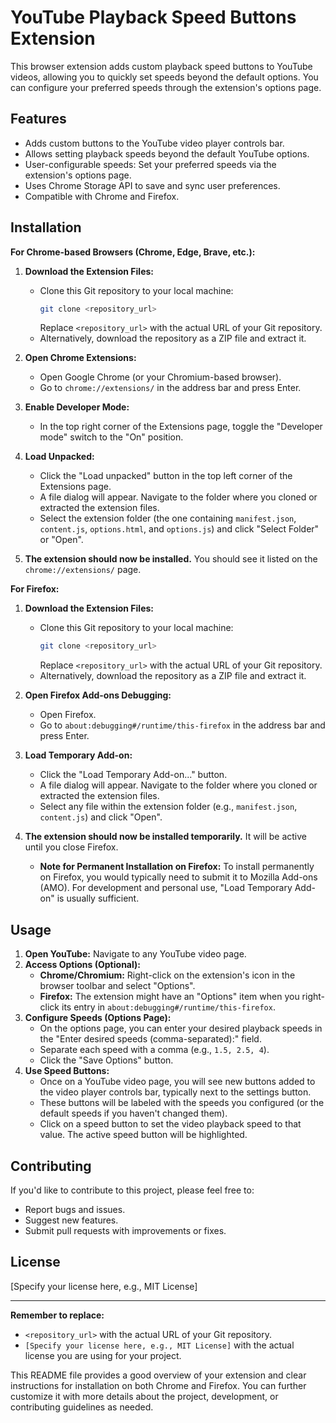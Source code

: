 # YouTube Playback Speed Buttons Extension

This browser extension adds custom playback speed buttons to YouTube videos, allowing you to quickly set speeds beyond the default options. You can configure your preferred speeds through the extension's options page.

## Features

* Adds custom buttons to the YouTube video player controls bar.
* Allows setting playback speeds beyond the default YouTube options.
* User-configurable speeds: Set your preferred speeds via the extension's options page.
* Uses Chrome Storage API to save and sync user preferences.
* Compatible with Chrome and Firefox.

## Installation

**For Chrome-based Browsers (Chrome, Edge, Brave, etc.):**

1.  **Download the Extension Files:**
    * Clone this Git repository to your local machine:
        ```bash
        git clone <repository_url>
        ```
        Replace `<repository_url>` with the actual URL of your Git repository.
    * Alternatively, download the repository as a ZIP file and extract it.

2.  **Open Chrome Extensions:**
    * Open Google Chrome (or your Chromium-based browser).
    * Go to `chrome://extensions/` in the address bar and press Enter.

3.  **Enable Developer Mode:**
    * In the top right corner of the Extensions page, toggle the "Developer mode" switch to the "On" position.

4.  **Load Unpacked:**
    * Click the "Load unpacked" button in the top left corner of the Extensions page.
    * A file dialog will appear. Navigate to the folder where you cloned or extracted the extension files.
    * Select the extension folder (the one containing `manifest.json`, `content.js`, `options.html`, and `options.js`) and click "Select Folder" or "Open".

5.  **The extension should now be installed.** You should see it listed on the `chrome://extensions/` page.

**For Firefox:**

1.  **Download the Extension Files:**
    * Clone this Git repository to your local machine:
        ```bash
        git clone <repository_url>
        ```
        Replace `<repository_url>` with the actual URL of your Git repository.
    * Alternatively, download the repository as a ZIP file and extract it.

2.  **Open Firefox Add-ons Debugging:**
    * Open Firefox.
    * Go to `about:debugging#/runtime/this-firefox` in the address bar and press Enter.

3.  **Load Temporary Add-on:**
    * Click the "Load Temporary Add-on..." button.
    * A file dialog will appear. Navigate to the folder where you cloned or extracted the extension files.
    * Select any file within the extension folder (e.g., `manifest.json`, `content.js`) and click "Open".

4.  **The extension should now be installed temporarily.** It will be active until you close Firefox.

    * **Note for Permanent Installation on Firefox:** To install permanently on Firefox, you would typically need to submit it to Mozilla Add-ons (AMO). For development and personal use, "Load Temporary Add-on" is usually sufficient.

## Usage

1.  **Open YouTube:** Navigate to any YouTube video page.
2.  **Access Options (Optional):**
    * **Chrome/Chromium:** Right-click on the extension's icon in the browser toolbar and select "Options".
    * **Firefox:** The extension might have an "Options" item when you right-click its entry in `about:debugging#/runtime/this-firefox`.
3.  **Configure Speeds (Options Page):**
    * On the options page, you can enter your desired playback speeds in the "Enter desired speeds (comma-separated):" field.
    * Separate each speed with a comma (e.g., `1.5, 2.5, 4`).
    * Click the "Save Options" button.
4.  **Use Speed Buttons:**
    * Once on a YouTube video page, you will see new buttons added to the video player controls bar, typically next to the settings button.
    * These buttons will be labeled with the speeds you configured (or the default speeds if you haven't changed them).
    * Click on a speed button to set the video playback speed to that value. The active speed button will be highlighted.

## Contributing

If you'd like to contribute to this project, please feel free to:

* Report bugs and issues.
* Suggest new features.
* Submit pull requests with improvements or fixes.

## License

[Specify your license here, e.g., MIT License]

---

**Remember to replace:**

* `<repository_url>` with the actual URL of your Git repository.
* `[Specify your license here, e.g., MIT License]` with the actual license you are using for your project.

This README file provides a good overview of your extension and clear instructions for installation on both Chrome and Firefox. You can further customize it with more details about the project, development, or contributing guidelines as needed.
